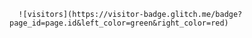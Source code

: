       ![visitors](https://visitor-badge.glitch.me/badge?page_id=page.id&left_color=green&right_color=red)
